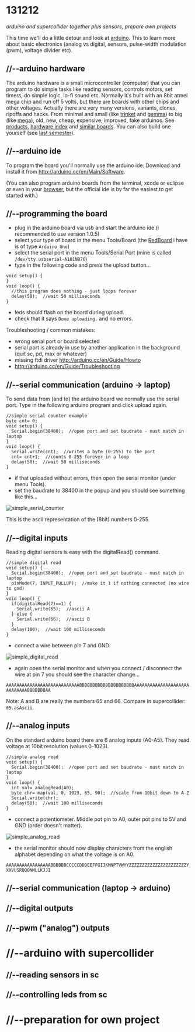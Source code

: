 131212
======

_arduino and supercollider together plus sensors, prepare own projects_

This time we'll do a little detour and look at [arduino](http://arduino.cc). This to learn more about basic electronics (analog vs digital, sensors, pulse-width modulation (pwm), voltage divider etc).

//--arduino hardware
--------------------
The arduino hardware is a small microcontroller (computer) that you can program to do simple tasks like reading sensors, controls motors, set timers, do simple logic, lo-fi sound etc. Normally it's built with an 8bit atmel mega chip and run off 5 volts, but there are boards with other chips and other voltages.
Actually there are very many versions, variants, clones, ripoffs and hacks. From minimal and small (like [trinket](http://www.adafruit.com/products/1501) and [gemma](http://www.adafruit.com/products/1222)) to big (like [mega](http://arduino.cc/en/Main/ArduinoBoardMega2560)), old, new, cheap, expensive, improved, fake arduinos. See [products](http://arduino.cc/en/Main/Products), [hardware index](http://arduino.cc/en/Main/Boards) and [similar boards](http://playground.arduino.cc/Main/SimilarBoards). You can also build one yourself (see [last semester](https://github.com/redFrik/udk09-Bits_and_Pieces/tree/master/udk130516)).

//--arduino ide
---------------
To program the board you'll normally use the arduino ide. Download and install it from <http://arduino.cc/en/Main/Software>.

(You can also program arduino boards from the terminal, xcode or eclipse or even in your [browser](http://codebender.cc), but the official ide is by far the easiest to get started with.)

//--programming the board
-------------------------

* plug in the arduino board via usb and start the arduino ide (i recommended to use version 1.0.5)
* select your type of board in the menu Tools/Board (the [RedBoard](https://www.sparkfun.com/products/11575) i have is of type `Arduino Uno`)
* select the serial port in the menu Tools/Serial Port (mine is called `/dev/tty.usbserial-A101NB76`)
* type in the following code and press the upload button...

```
void setup() {
}
void loop() {
  //this program does nothing - just loops forever
  delay(50);  //wait 50 milliseconds
}
```

* leds should flash on the board during upload.
* check that it says `Done uploading.` and no errors.

Troubleshooting / common mistakes:

* wrong serial port or board selected
* serial port is already in use by another application in the background (quit sc, pd, max or whatever)
* missing ftdi driver <http://arduino.cc/en/Guide/Howto>
* <http://arduino.cc/en/Guide/Troubleshooting>

//--serial communication (arduino -> laptop)
--------------------------------------------
To send data from (and to) the arduino board we normally use the serial port. Type in the following arduino program and click upload again.

```
//simple serial counter example
byte cnt= 0;
void setup() {
  Serial.begin(38400);  //open port and set baudrate - must match in laptop
}
void loop() {
  Serial.write(cnt);  //writes a byte (0-255) to the port
  cnt= cnt+1;  //counts 0-255 forever in a loop
  delay(50);  //wait 50 milliseconds
}
```

* if that uploaded without errors, then open the serial monitor (under menu Tools).
* set the baudrate to 38400 in the popup and you should see something like this...

![simple_serial_counter](https://raw.github.com/redFrik/udk10-Embedded_Systems/master/udk131212/simple_serial_counter.png)

This is the ascii representation of the (8bit) numbers 0-255.

//--digital inputs
------------------
Reading digital sensors is easy with the digitalRead() command. 

```
//simple digital read
void setup() {
  Serial.begin(38400);  //open port and set baudrate - must match in laptop
  pinMode(7, INPUT_PULLUP);  //make it 1 if nothing connected (no wire to gnd)
}
void loop() {
  if(digitalRead(7)==1) {
    Serial.write(65);  //ascii A
  } else {
    Serial.write(66);  //ascii B
  }
  delay(100);  //wait 100 milliseconds
}
```

* connect a wire between pin 7 and GND.

![simple_digital_read](https://raw.github.com/redFrik/udk10-Embedded_Systems/master/udk131212/simple_digital_read.jpg)

* again open the serial monitor and when you connect / disconnect the wire at pin 7 you should see the character change...

`AAAAAAAAAAAAAAAAAAAAAAAAAAAABBBBBBBBBBBBBBBBBBBBBAAAAAAAAAAAAAAAAAAAAAAAAAAAAABBBBBBBAA`

Note: A and B are really the numbers 65 and 66. Compare in supercollider: `65.asAscii`.

//--analog inputs
-----------------
On the standard arduino board there are 6 analog inputs (A0-A5). They read voltage at 10bit resolution (values 0-1023).

```
//simple analog read
void setup() {
  Serial.begin(38400);  //open port and set baudrate - must match in laptop
}
void loop() {
  int val= analogRead(A0);
  byte chr= map(val, 0, 1023, 65, 90);  //scale from 10bit down to A-Z
  Serial.write(chr);
  delay(50);  //wait 100 milliseconds
}
```

* connect a potentiometer.  Middle pot pin to A0, outer pot pins to 5V and GND (order doesn't matter).

![simple_analog_read](https://raw.github.com/redFrik/udk10-Embedded_Systems/master/udk131212/simple_analog_read.jpg)

* the serial monitor should now display characters from the english alphabet depending on what the voltage is on A0.

`AAAAAAAAAAAAAAAAABBBBBBCCCCCDDDEEFFGIJKMNPTVWYYZZZZZZZZZZZZZZZZZZZZZZYXXVUSRQQONMLLKJJI`

//--serial communication (laptop -> arduino)
--------------------------------------------

//--digital outputs
-------------------

//--pwm ("analog") outputs
--------------------------

//--arduino with supercollider
==============================

//--reading sensors in sc
-------------------------

//--controlling leds from sc
----------------------------

//--preparation for own project
===============================

